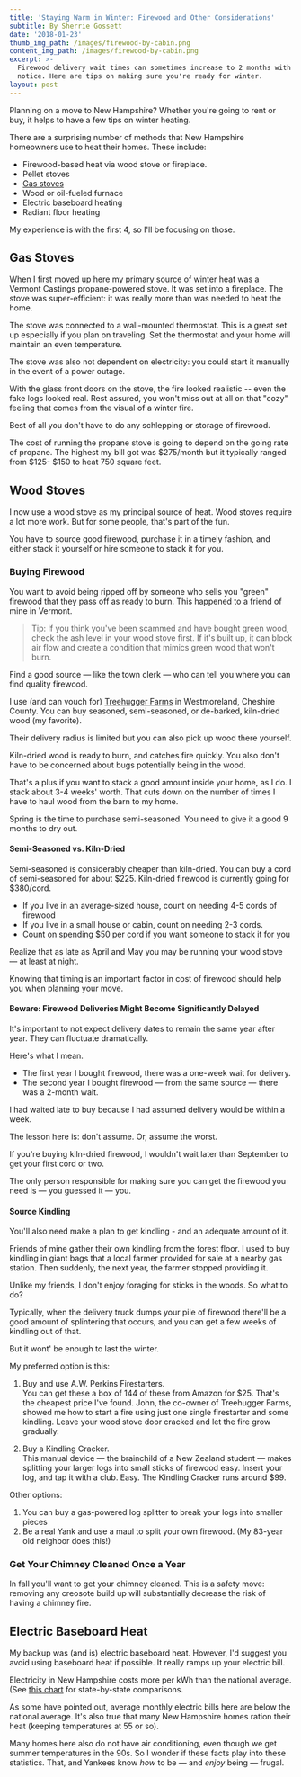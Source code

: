 ```yaml
---
title: 'Staying Warm in Winter: Firewood and Other Considerations'
subtitle: By Sherrie Gossett
date: '2018-01-23'
thumb_img_path: /images/firewood-by-cabin.png
content_img_path: /images/firewood-by-cabin.png
excerpt: >-
  Firewood delivery wait times can sometimes increase to 2 months with no
  notice. Here are tips on making sure you're ready for winter.
layout: post
---
```

Planning on a move to New Hampshire? Whether you're going to rent or buy, it helps to have a few tips on winter heating. 

There are a surprising number of methods that New Hampshire homeowners use to heat their homes. These include: 

* Firewood-based heat via wood stove or fireplace. 
* Pellet stoves
* <a href="https://www.vermontcastings.com/Browse/Gas-Stoves.aspx" target="blank">Gas stoves</a>
* Wood or oil-fueled furnace
* Electric baseboard heating
* Radiant floor heating 

My experience is with the first 4, so I'll be focusing on those. 

## Gas Stoves

When I first moved up here my primary source of winter heat was a Vermont Castings propane-powered stove. It was set into a fireplace. The stove was super-efficient: it was really more than was needed to heat the home. 

The stove was connected to a wall-mounted thermostat. This is a great set up especially if you plan on traveling. Set the thermostat and your home will maintain an even temperature.

The stove was also not dependent on electricity: you could start it manually in the event of a power outage.

With the glass front doors on the stove, the fire looked realistic -- even the fake logs looked real. Rest assured, you won't miss out at all on that "cozy" feeling that comes from the visual of a winter fire. 

Best of all you don't have to do any schlepping or storage of firewood.

The cost of running the propane stove is going to depend on the going rate of propane. The highest my bill got was $275/month but it typically ranged from $125- $150 to heat 750 square feet.

## Wood Stoves

I now use a wood stove as my principal source of heat. Wood stoves require a lot more work. But for some people, that's part of the fun.

You have to source good firewood, purchase it in a timely fashion, and either stack it yourself or hire someone to stack it for you. 

### Buying Firewood

You want to avoid being ripped off by someone who sells you "green" firewood that they pass off as ready to burn. This happened to a friend of mine in Vermont. 

> Tip: If you think you've been scammed and have bought green wood, check the ash level in your wood stove first. If it's built up, it can block air flow and create a condition that mimics green wood that won't burn. 

Find a good source — like the town clerk — who can tell you where you can find quality firewood.

I use (and can vouch for) <a href="https://treehuggerfarms.com/" target="blank">Treehugger Farms</a> in Westmoreland, Cheshire County. You can buy seasoned, semi-seasoned, or de-barked, kiln-dried wood (my favorite). 

Their delivery radius is limited but you can also pick up wood there yourself. 

Kiln-dried wood is ready to burn, and catches fire quickly. You also don't have to be concerned about bugs potentially being in the wood. 

That's a plus if you want to stack a good amount inside your home, as I do. I stack about 3-4 weeks' worth. That cuts down on the number of times I have to haul wood from the barn to my home.

Spring is the time to purchase semi-seasoned. You need to give it a good 9 months to dry out. 

#### Semi-Seasoned vs. Kiln-Dried

Semi-seasoned is considerably cheaper than kiln-dried. You can buy a cord of semi-seasoned for about $225. Kiln-dried firewood is currently going for $380/cord. 

* If you live in an average-sized house, count on needing 4-5 cords of firewood 
* If you live in a small house or cabin, count on needing 2-3 cords.
* Count on spending $50 per cord if you want someone to stack it for you

Realize that as late as April and May you may be running your wood stove — at least at night.

Knowing that timing is an important factor in cost of firewood should help you when planning your move.

#### Beware: Firewood Deliveries Might Become Significantly Delayed

It's important to not expect delivery dates to remain the same year after year. They can fluctuate dramatically.

Here's what I mean. 

* The first year I bought firewood, there was a one-week wait for delivery. 
* The second year I bought firewood — from the same source — there was a 2-month wait. 

I had waited late to buy because I had assumed delivery would be within a week. 

The lesson here is: don't assume. Or, assume the worst. 

If you're buying kiln-dried firewood, I wouldn't wait later than September to get your first cord or two. 

The only person responsible for making sure you can get the firewood you need is — you guessed it — you. 

#### Source Kindling

You'll also need make a plan to get kindling - and an adequate amount of it. 

Friends of mine gather their own kindling from the forest floor. I used to buy kindling in giant bags that a local farmer provided for sale at a nearby gas station. Then suddenly, the next year, the farmer stopped providing it. 

Unlike my friends, I don't enjoy foraging for sticks in the woods. So what to do? 

Typically, when the delivery truck dumps your pile of firewood there'll be a good amount of splintering that occurs, and you can get a few weeks of kindling out of that. 

But it wont' be enough to last the winter. 

My preferred option is this: 

1. Buy and use A.W. Perkins Firestarters. \
You can get these a box of 144 of these from Amazon for $25. That's the cheapest price I've found. John, the co-owner of Treehugger Farms, showed me how to start a fire using just one single firestarter and some kindling. Leave your wood stove door cracked and let the fire grow gradually. 

2. Buy a Kindling Cracker. \
This manual device — the brainchild of a New Zealand student — makes splitting your larger logs into small sticks of firewood easy. Insert your log, and tap it with a club. Easy. The Kindling Cracker runs around $99. 

Other options:

1. You can buy a gas-powered log splitter to break your logs into smaller pieces
2. Be a real Yank and use a maul to split your own firewood. (My 83-year old neighbor does this!)

### Get Your Chimney Cleaned Once a Year

In fall you'll want to get your chimney cleaned. This is a safety move: removing any creosote build up will substantially decrease the risk of having a chimney fire. 

## Electric Baseboard Heat

My backup was (and is) electric baseboard heat. However, I'd suggest you avoid using baseboard heat if possible. It really ramps up your electric bill.  

Electricity in New Hampshire costs more per kWh than the national average. (See <a href="https://www.eia.gov/electricity/sales_revenue_price/pdf/table5_a.pdf" target="blank">this chart</a> for state-by-state comparisons. 

As some have pointed out, average monthly electric bills here are below the national average. It's also true that many New Hampshire homes ration their heat (keeping temperatures at 55 or so). 

Many homes here also do not have air conditioning, even though we get summer temperatures in the 90s. So I wonder if these facts play into these statistics. That, and Yankees know _how_ to be — and _enjoy_ being — frugal.
